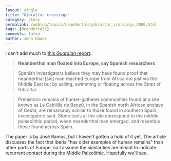 ```yaml
---
layout: single 
title: "Gibraltar crossings" 
category: story
permalink: /weblog/topics/neandertal/gibraltar_crossings_2006.html
tags: [Neandertals] 
comments: false 
author: John Hawks 
---
```



<p>
I can't add much to <a href="http://www.guardian.co.uk/spain/article/0,2763,1687411,00.html">this <i>Guardian</i> report</a>: 
</p>

<blockquote><b>Neanderthal man floated into Europe, say Spanish researchers </b></blockquote>

<blockquote>Spanish investigators believe they may have found proof that neanderthal [sic] man reached Europe from Africa not just via the Middle East but by sailing, swimming or floating across the Strait of Gibraltar.</blockquote>

<blockquote>Prehistoric remains of hunter-gatherer communities found at a site known as La Cabililla de Benz&uacute;, in the Spanish north African enclave of Ceuta, are remarkably similar to those found in southern Spain, investigators said. Stone tools at the site correspond to the middle palaeolithic period, when neanderthal man emerged, and resemble those found across Spain.</blockquote>

<p>
The paper is by Jos&eacute; Ramos, but I haven't gotten a hold of it yet. The article discusses the fact that Iberia "has older examples of human remains" than other parts of Europe, so I assume the similarities are meant to indicate recurrent contact during the Middle Paleolithic. Hopefully we'll see. 
</p>

